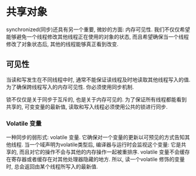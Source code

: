 # 共享对象

synchronized(同步)还具有另一个重要, 微妙的方面: 内存可见性.
我们不仅仅希望能够避免一个线程修改其他线程正在使用的对象的状态,
而且希望确保当一个线程修改了对象状态后, 其他的线程能够真正看到改变.

## 可见性

当读和写发生在不同线程中时, 通常不能保证读线程及时地读取其他线程写入的值.
为了确保跨线程写入的内存可见性. 你必须使用同步机制.

锁不仅仅是关于同步于互斥的, 也是关于内存可见的.
为了保证所有线程都能看到共享的, 可变变量的最新值,
读取和写入线程必须使用公共的锁进行同步.

### Volatile 变量
一种同步的弱形式: volatile 变量.
它确保对一个变量的更新以可预见的方式告知其他线程. 当一个域声明为volatile类型后,
编译器与运行时会监视这个变量: 它是共享的, 而且对它的操作不会与其他的内存操作一起被重排序.
volatile 变量不会缓存在寄存器或者缓存在对其他处理器隐藏的地方. 
所以, 读一个volatile 修饰的变量时, 总会返回由某个线程所写入的最新值.
